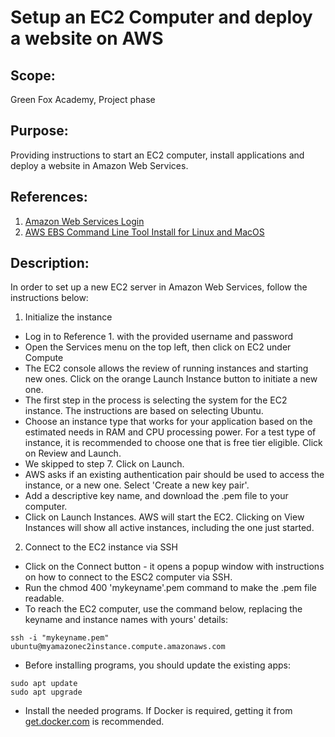 # Setup an EC2 Computer and deploy a website on AWS

## Scope:
Green Fox Academy, Project phase

## Purpose:
Providing instructions to start an EC2 computer, install applications and deploy a website in Amazon Web Services.

## References:
1.	[Amazon Web Services Login](https://aws.amazon.com/console/)
1.	[AWS EBS Command Line Tool Install for Linux and MacOS](https://github.com/aws/aws-elastic-beanstalk-cli-setup)

## Description:

In order to set up a new EC2 server in Amazon Web Services, follow the instructions below:

1. Initialize the instance
* Log in to Reference 1. with the provided username and password
*	Open the Services menu on the top left, then click on EC2 under Compute
*	The EC2 console allows the review of running instances and starting new ones. Click on the orange Launch Instance button to initiate a new one.
*	The first step in the process is selecting the system for the EC2 instance. The instructions are based on selecting Ubuntu.
*	Choose an instance type that works for your application based on the estimated needs in RAM and CPU processing power. For a test type of instance, it is recommended to choose one that is free tier eligible. Click on Review and Launch.
*	We skipped to step 7. Click on Launch.
*	AWS asks if an existing authentication pair should be used to access the instance, or a new one. Select 'Create a new key pair'.
*	Add a descriptive key name, and download the .pem file to your computer.
*	Click on Launch Instances. AWS will start the EC2. Clicking on View Instances will show all active instances, including the one just started.

2. Connect to the EC2 instance via SSH
*	Click on the Connect button - it opens a popup window with instructions on how to connect to the ESC2 computer via SSH.
*	Run the chmod 400 'mykeyname'.pem command to make the .pem file readable.
*	To reach the EC2 computer, use the command below, replacing the keyname and instance names with yours' details:
```
ssh -i "mykeyname.pem" ubuntu@myamazonec2instance.compute.amazonaws.com
```
*	Before installing programs, you should update the existing apps:
```
sudo apt update
sudo apt upgrade
```
*	Install the needed programs. If Docker is required, getting it from [get.docker.com](get.docker.com) is recommended.
